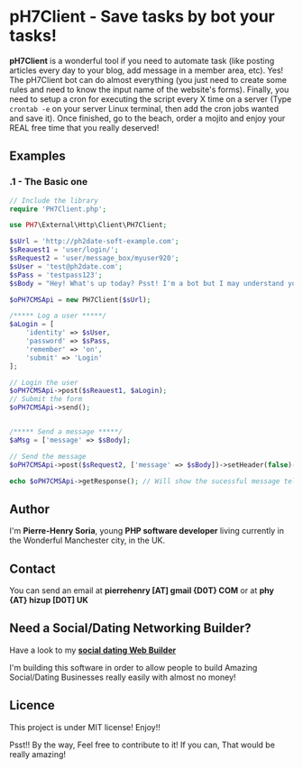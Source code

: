 # pH7Client - Save tasks by bot your tasks!

**pH7Client** is a wonderful tool if you need to automate task (like posting articles every day to your blog, add message in a member area, etc). Yes! The pH7Client bot can do almost everything (you just need to create some rules and need to know the input name of the website's forms). Finally, you need to setup a cron for executing the script every X time on a server (Type ```crontab -e``` on your server Linux terminal, then add the cron jobs wanted and save it). Once finished, go to the beach, order a mojito and enjoy your REAL free time that you really deserved!


## Examples

### .1 - The Basic one

```PHP
// Include the library
require 'PH7Client.php';

use PH7\External\Http\Client\PH7Client;

$sUrl = 'http://ph2date-soft-example.com';
$sReauest1 = 'user/login/';
$sRequest2 = 'user/message_box/myuser920';
$sUser = 'test@ph2date.com';
$sPass = 'testpass123';
$sBody = "Hey! What's up today? Psst! I'm a bot but I may understand you...";

$oPH7CMSApi = new PH7Client($sUrl);

/***** Log a user *****/
$aLogin = [
    'identity' => $sUser,
    'password' => $sPass,
    'remember' => 'on',
    'submit' => 'Login'
];

// Login the user
$oPH7CMSApi->post($sReauest1, $aLogin);
// Submit the form
$oPH7CMSApi->send();


/***** Send a message *****/
$aMsg = ['message' => $sBody];

// Send the message
$oPH7CMSApi->post($sRequest2, ['message' => $sBody])->setHeader(false)->send();

echo $oPH7CMSApi->getResponse(); // Will show the sucessful message telling you that your msg has been send
```

## Author

I'm **Pierre-Henry Soria**, young **PHP software developer** living currently in the Wonderful Manchester city, in the UK.

## Contact

You can send an email at **pierrehenry [AT] gmail {D0T} COM** or at **phy {AT} hizup [D0T] UK**


## Need a Social/Dating Networking Builder?

Have a look to my **[social dating Web Builder](http://ph7cms.com)**

I'm building this software in order to allow people to build Amazing Social/Dating Businesses really easily with almost no money!


## Licence

This project is under MIT license! Enjoy!!

Psst!! By the way, Feel free to contribute to it! If you can, That would be really amazing!

